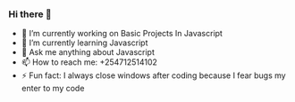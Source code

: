 ### Hi there 👋

<!--
**FrancisMosoti/FrancisMosoti** is a ✨ _special_ ✨ repository because its `README.md` (this file) appears on your GitHub profile.

Here are some ideas to get you started:

- 👯 I’m looking to collaborate on ..
- 🤔 I’m looking for help with ...
-->

- 🔭 I’m currently working on Basic Projects In Javascript
- 🌱 I’m currently learning Javascript
- 💬 Ask me anything about Javascript
- 📫 How to reach me: +254712514102
- ⚡ Fun fact: I always close windows after coding because I fear bugs my enter to my code
